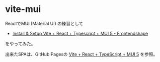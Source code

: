 # vite-mui

ReactでMUI (Material UI) の練習として

- [Install &amp; Setup Vite + React + Typescript + MUI 5 - Frontendshape](https://frontendshape.com/post/install-setup-vite-react-typescript-mui-5)

をやってみた。

出来たSPAは、GitHub Pagesの
[Vite + React + TypeScript + MUI 5](https://heiwa4126.github.io/vite-mui/)
を参照。
